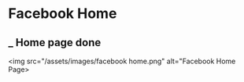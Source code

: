 # Facebook Home
## _ Home page done

<img src="/assets/images/facebook home.png" alt="Facebook Home Page>